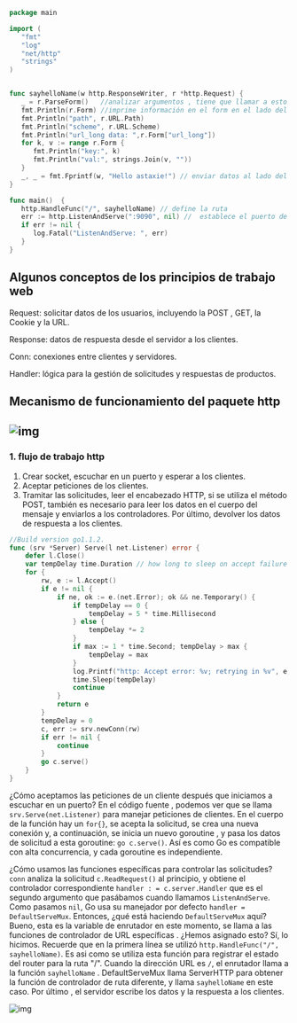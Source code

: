 ```go
package main

import (
   "fmt"
   "log"
   "net/http"
   "strings"
)


func sayhelloName(w http.ResponseWriter, r *http.Request) {
   _ = r.ParseForm()   //analizar argumentos , tiene que llamar a esto por su cuenta
   fmt.Println(r.Form) //imprime información en el form en el lado del servidor
   fmt.Println("path", r.URL.Path)
   fmt.Println("scheme", r.URL.Scheme)
   fmt.Println("url_long data: ",r.Form["url_long"])
   for k, v := range r.Form {
      fmt.Println("key:", k)
      fmt.Println("val:", strings.Join(v, ""))
   }
   _, _ = fmt.Fprintf(w, "Hello astaxie!") // enviar datos al lado del cliente
}

func main()  {
   http.HandleFunc("/", sayhelloName) // define la ruta
   err := http.ListenAndServe(":9090", nil) //  establece el puerto de escucha
   if err != nil {
      log.Fatal("ListenAndServe: ", err)
   }
}
```

## Algunos conceptos de los principios de trabajo web

Request: solicitar datos de los usuarios, incluyendo la POST , GET, la Cookie y la URL.

Response: datos de respuesta desde el servidor a los clientes.

Conn: conexiones entre clientes y servidores.

Handler: lógica para la gestión de solicitudes y respuestas de productos.

## Mecanismo de funcionamiento del paquete http

## ![img](https://github.com/NoahWTeng/build-web-application-with-golang/raw/master/es/images/3.3.http.png?raw=true)

### 1. flujo de trabajo http

1. Crear socket, escuchar en un puerto y esperar a los clientes.
2. Aceptar peticiones de los clientes.
3. Tramitar las solicitudes, leer el encabezado HTTP, si se utiliza el método POST, también es necesario para leer los datos en el cuerpo del mensaje y enviarlos a los controladores. Por último, devolver los datos de respuesta a los clientes.

```go
//Build version go1.1.2.
func (srv *Server) Serve(l net.Listener) error {
	defer l.Close()
	var tempDelay time.Duration // how long to sleep on accept failure
	for {
		rw, e := l.Accept()
		if e != nil {
			if ne, ok := e.(net.Error); ok && ne.Temporary() {
				if tempDelay == 0 {
					tempDelay = 5 * time.Millisecond
				} else {
					tempDelay *= 2
				}
				if max := 1 * time.Second; tempDelay > max {
					tempDelay = max
				}
				log.Printf("http: Accept error: %v; retrying in %v", e, tempDelay)
				time.Sleep(tempDelay)
				continue
			}
			return e
		}
		tempDelay = 0
		c, err := srv.newConn(rw)
		if err != nil {
			continue
		}
		go c.serve()
	}
}
```

¿Cómo aceptamos las peticiones de un cliente después que iniciamos a escuchar en un puerto? En el código fuente , podemos ver que se llama `srv.Serve(net.Listener)` para manejar peticiones de clientes. En el cuerpo de la función hay un `for{}`, se acepta la solicitud, se crea una nueva conexión y, a continuación, se inicia un nuevo goroutine , y pasa los datos de solicitud a esta goroutine: `go c.serve()`. Así es como Go es compatible con alta concurrencia, y cada goroutine es independiente.

¿Cómo usamos las funciones específicas para controlar las solicitudes? `conn` analiza la solicitud `c.ReadRequest()` al principio, y obtiene el controlador correspondiente `handler : = c.server.Handler` que es el segundo argumento que pasábamos cuando llamamos `ListenAndServe`. Como pasamos `nil`, Go usa su manejador por defecto `handler = DefaultServeMux`. Entonces, ¿qué está haciendo `DefaultServeMux` aquí? Bueno, esta es la variable de enrutador en este momento, se llama a las funciones de controlador de URL específicas . ¿Hemos asignado esto? Sí, lo hicimos. Recuerde que en la primera línea se utilizó `http.HandleFunc("/", sayhelloName)`. Es asi como se utiliza esta función para registrar el estado del router para la ruta "/". Cuando la dirección URL es `/`, el enrutador llama a la función `sayhelloName` . DefaultServeMux llama ServerHTTP para obtener la función de controlador de ruta diferente, y llama `sayhelloName` en este caso. Por último , el servidor escribe los datos y la respuesta a los clientes.

![img](https://github.com/NoahWTeng/build-web-application-with-golang/raw/master/es/images/3.3.illustrator.png?raw=true)



